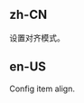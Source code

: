 ## zh-CN

设置对齐模式。

## en-US

Config item align.

<style>
.space-align-container {
  display: flex;
  flex-wrap: wrap;
  align-items: flex-start;
}
.space-align-block {
  flex: none;
  margin: 8px 4px;
  padding: 4px;
  border: 1px solid #40a9ff;
}
.space-align-block .mock-block {
  display: inline-block;
  padding: 32px 8px 16px;
  background: rgba(150, 150, 150, 0.2);
}
</style>
